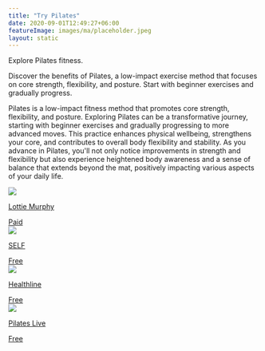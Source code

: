 ```yaml
---
title: "Try Pilates"
date: 2020-09-01T12:49:27+06:00
featureImage: images/ma/placeholder.jpeg
layout: static
---
```


Explore Pilates fitness.

Discover the benefits of Pilates, a low-impact exercise method that focuses on core strength, flexibility, and posture. Start with beginner exercises and gradually progress.

Pilates is a low-impact fitness method that promotes core strength, flexibility, and posture. Exploring Pilates can be a transformative journey, starting with beginner exercises and gradually progressing to more advanced moves. This practice enhances physical wellbeing, strengthens your core, and contributes to overall body flexibility and stability. As you advance in Pilates, you'll not only notice improvements in strength and flexibility but also experience heightened body awareness and a sense of balance that extends beyond the mat, positively impacting various aspects of your daily life.

<a class="ma-link" href="https://www.youtube.com/watch?v=FQRoS0KsQBo"><div class="ma-card ma-card-Health"><div class="ma-icon"><img src ="/images/Icon-pound - health - opacity.svg"/></div><div class="ma-name"><p>Lottie Murphy</p></div><div class="ma-paid-text"><span>Paid</span></div></div></a><a class="ma-link" href="https://www.self.com/story/5-things-to-know-before-you-take-pilates-classes"><div class="ma-card ma-card-Health"><div class="ma-icon"><img src ="/images/Icon-check - health - opacity.svg"/></div><div class="ma-name"><p>SELF</p></div><div class="ma-paid-text"><span>Free</span></div></div></a><a class="ma-link" href="https://www.healthline.com/nutrition/pilates-benefits"><div class="ma-card ma-card-Health"><div class="ma-icon"><img src ="/images/Icon-check - health - opacity.svg"/></div><div class="ma-name"><p>Healthline</p></div><div class="ma-paid-text"><span>Free</span></div></div></a><a class="ma-link" href="https://pilateslive.co.uk/"><div class="ma-card ma-card-Health"><div class="ma-icon"><img src ="/images/Icon-check - health - opacity.svg"/></div><div class="ma-name"><p>Pilates Live</p></div><div class="ma-paid-text"><span>Free</span></div></div></a>  

<br/><br/>






